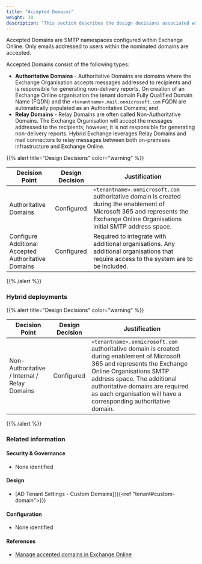 ```yaml
---
title: "Accepted Domains"
weight: 30
description: "This section describes the design decisions associated with Accepted Domains for system(s) built using ASD's Blueprint for Secure Cloud."
---
```


Accepted Domains are SMTP namespaces configured within Exchange Online. Only emails addressed to users within the nominated domains are accepted.

Accepted Domains consist of the following types:

* **Authoritative Domains** - Authoritative Domains are domains where the Exchange Organisation accepts messages addressed to recipients and is responsible for generating non-delivery reports. On creation of an Exchange Online organisation the tenant domain Fully Qualified Domain Name (FQDN) and the `<tenantname>.mail.onmicrosoft.com` FQDN are automatically populated as an Authoritative Domains; and
* **Relay Domains** - Relay Domains are often called Non-Authoritative Domains. The Exchange Organisation will accept the messages addressed to the recipients; however, it is not responsible for generating non-delivery reports. Hybrid Exchange leverages Relay Domains and mail connectors to relay messages between both on-premises infrastructure and Exchange Online.

{{% alert title="Design Decisions" color="warning" %}}

| Decision Point                                      | Design Decision | Justification                                                                                                                                                                      |
|-----------------------------------------------------|-----------------|------------------------------------------------------------------------------------------------------------------------------------------------------------------------------------|
| Authoritative Domains                               | Configured      | `<tenantname>.onmicrosoft.com` authoritative domain is created during the enablement of Microsoft 365 and represents the Exchange Online Organisations initial SMTP address space. |
| Configure Additional Accepted Authoritative Domains | Configured      | Required to integrate with additional organisations. Any additional organisations that require access to the system are to be included.                                                      |

{{% /alert %}}

### Hybrid deployments

{{% alert title="Design Decisions" color="warning" %}}

| Decision Point                                      | Design Decision | Justification                                                                                                                                                                                                                                                                                |
|-----------------------------------------------------|-----------------|----------------------------------------------------------------------------------------------------------------------------------------------------------------------------------------------------------------------------------------------------------------------------------------------|
| Non-Authoritative / Internal / Relay Domains        | Configured      | `<tenantname>.onmicrosoft.com` authoritative domain is created during enablement of Microsoft 365 and represents the Exchange Online Organisations SMTP address space. The additional authoritative domains are required as each organisation will have a corresponding authoritative domain.|

{{% /alert %}}

### Related information

#### Security & Governance

* None identified

#### Design

* [AD Tenant Settings - Custom Domains]({{<ref "tenant#custom-domain">}})

#### Configuration

* None identified

#### References

* [Manage accepted domains in Exchange Online](https://learn.microsoft.com/exchange/mail-flow-best-practices/manage-accepted-domains/manage-accepted-domains)